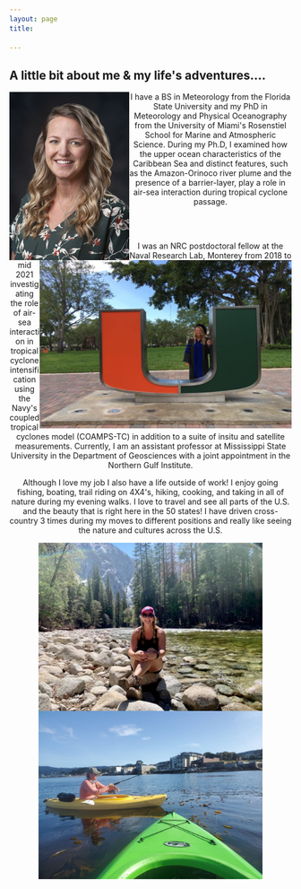 ```yaml
---
layout: page
title: 

---
```


<h2> A little bit about me & my life's adventures.... </h2>

<img src="/img/photo_med.jpg" align="left"/>

 <div style="text-align: center ;"> <p> I have a BS in Meteorology from the Florida State University and my PhD in Meteorology and Physical Oceanography from the University of Miami's Rosenstiel School for Marine and Atmospheric Science. During my Ph.D, I examined how the upper ocean characteristics of the Caribbean Sea and distinct features, such as the Amazon-Orinoco river plume and the presence of a barrier-layer, play a role in air-sea interaction during tropical cyclone passage.  
 <img src="/img/PhDgraduate_UMiamiphoto.jpeg" align="right" width="450" height="300"/> </p> 
 <br>  <br> 
 <p>  I was an NRC postdoctoral fellow at the Naval Research Lab, Monterey from 2018 to mid 2021 investigating the role of  air-sea interaction in tropical cyclone intensification using the Navy's coupled tropical cyclones model (COAMPS-TC) in addition to a suite of insitu and satellite measurements. Currently, I am an assistant professor at Mississippi State University in the Department of Geosciences with a joint appointment in the Northern Gulf Institute.</p> 
 <p> Although I love my job I also have a life outside of work! I enjoy going fishing, boating, trail riding on 4X4's, hiking, cooking, and taking in all of nature during my evening walks. I love to travel and see all parts of the U.S. and the beauty that is right here in the 50 states! I have driven cross-country 3 times during my moves to different positions and really like seeing the nature and cultures across the U.S.</p> </div>
<div style="text-align: center ;"><img src="/img/kingscanyon.jpeg" align="center" width="400" height="300"/>  <img src="/img/Kayakfishing.jpeg" align="center" width="400" height="300"/> </div>

